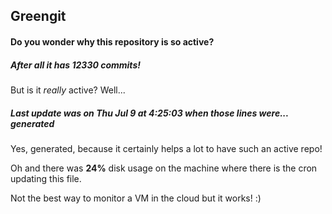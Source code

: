 ## Greengit

#### Do you wonder why this repository is so active?

##### After all it has 12330 commits!

But is it *really* active? Well...

##### Last update was on Thu Jul 9 at 4:25:03 when those lines were... generated

Yes, generated, because it certainly helps a lot to have such an active repo!

Oh and there was **24%** disk usage on the machine
where there is the cron updating this file.

Not the best way to monitor a VM in the cloud but it works! :)
